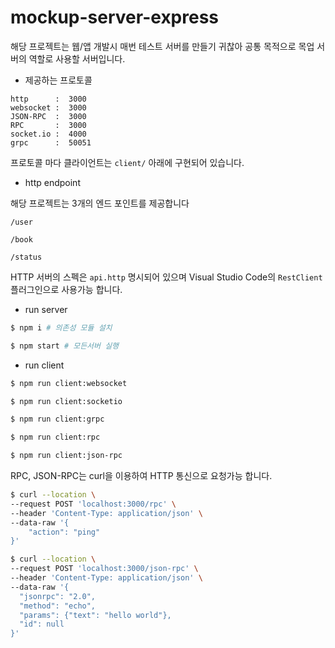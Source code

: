 # mockup-server-express

해당 프로젝트는 웹/앱 개발시 매번 테스트 서버를 만들기 귀찮아 공통 목적으로 목업 서버의 역할로 사용할 서버입니다.

* 제공하는 프로토콜

```
http      :  3000
websocket :  3000
JSON-RPC  :  3000
RPC       :  3000
socket.io :  4000
grpc      :  50051
```

프로토콜 마다 클라이언트는 `client/` 아래에 구현되어 있습니다.

* http endpoint

해당 프로젝트는 3개의 엔드 포인트를 제공합니다

```
/user

/book

/status
```

HTTP 서버의 스펙은 `api.http` 명시되어 있으며 Visual Studio Code의 `RestClient` 플러그인으로 사용가능 합니다.

* run server

```bash
$ npm i # 의존성 모듈 설치

$ npm start # 모든서버 실행
```

* run client

```bash
$ npm run client:websocket

$ npm run client:socketio

$ npm run client:grpc

$ npm run client:rpc

$ npm run client:json-rpc
```

RPC, JSON-RPC는 curl을 이용하여 HTTP 통신으로 요청가능 합니다.

```sh
$ curl --location \
--request POST 'localhost:3000/rpc' \
--header 'Content-Type: application/json' \
--data-raw '{
    "action": "ping"
}'
```

```sh
$ curl --location \
--request POST 'localhost:3000/json-rpc' \
--header 'Content-Type: application/json' \
--data-raw '{
  "jsonrpc": "2.0", 
  "method": "echo", 
  "params": {"text": "hello world"}, 
  "id": null
}'
```